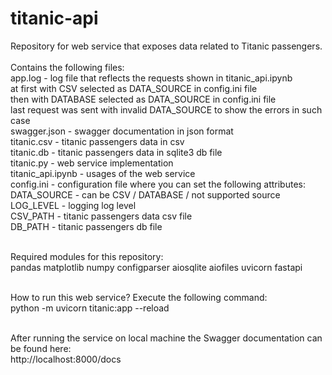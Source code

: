 # titanic-api
Repository for web service that exposes data related to Titanic passengers.<br><br>
Contains the following files:<br>
    app.log - log file that reflects the requests shown in titanic_api.ipynb<br>
              at first with CSV selected as DATA_SOURCE in config.ini file<br>
              then with DATABASE selected as DATA_SOURCE in config.ini file<br>
              last request was sent with invalid DATA_SOURCE to show the errors in such case<br>
    swagger.json - swagger documentation in json format<br>
    titanic.csv - titanic passengers data in csv<br>
    titanic.db - titanic passengers data in sqlite3 db file<br>
    titanic.py - web service implementation<br>
    titanic_api.ipynb - usages of the web service<br>
    config.ini - configuration file where you can set the following attributes:<br>
                  DATA_SOURCE - can be CSV / DATABASE /  not supported source<br>
                  LOG_LEVEL - logging log level<br>
                  CSV_PATH - titanic passengers data csv file <br>
                  DB_PATH - titanic passengers db file <br><br>


Required modules for this repository:<br>
pandas matplotlib numpy configparser aiosqlite aiofiles uvicorn fastapi <br><br>

How to run this web service? Execute the following command:<br>
python -m uvicorn titanic:app --reload<br><br>

After running the service on local machine the Swagger documentation can be found here:<br>
http://localhost:8000/docs<br>
                
